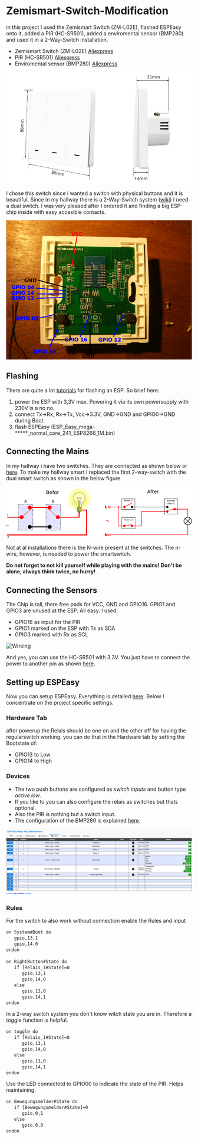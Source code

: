# Zemismart-Switch-Modification

in this project I used the Zemismart Switch (ZM-L02E), flashed ESPEasy onto it, added a PIR (HC-SR501), added a enviromental sensor (BMP280) and used it in a 2-Way-Switch installation.

* Zemismart Switch (ZM-L02E) [Aliexpress](https://www.aliexpress.com/item/4000042024675.html)
* PIR (HC-SR501) [Aliexpress](https://www.aliexpress.com/item/33054839441.html)
* Enviromental sensor (BMP280) [Aliexpress](https://www.aliexpress.com/item/32654011852.html)

![zm](https://github.com/meinanolis/Zemismart-Switch-Modification/blob/31ce12c5181a6f47db147eadfc0efbb6ba3e0430/img/ZM-switch.jpg "zm")

I chose this switch since i wanted a switch with physical buttons and it is beautiful. Since in my hallway there is a 2-Way-Switch system ([wiki](https://en.wikipedia.org/wiki/Multiway_switching)) I need a dual switch. I was very pleased after I ordered it and finding a big ESP-chip inside with easy accesible contacts.

![Zemismart Switch ZM-L02E Pinout](https://github.com/meinanolis/Zemismart-Switch-Modification/blob/0154c4811b8b5eb5be7da9a4c8c276da7167ca6f/img/Pinout.png "Zemismart Switch ZM-L02E Pinout")

## Flashing

There are quite a lot [tutorials](https://www.letscontrolit.com/wiki/index.php/Basics:_Connecting_and_flashing_the_ESP8266) for flashing an ESP. So brief here:

1. power the ESP with 3,3V max. Powering it via its own powersupply with 230V is a no no.
1. connect Tx->Rx, Rx->Tx, Vcc->3.3V, GND->GND and GPIO0->GND during Boot.
1. flash ESPEasy (ESP_Easy_mega-*****_normal_core_241_ESP8266_1M.bin)

## Connecting the Mains

In my hallway i have two switches. They are connected as shown below or [here](https://en.wikipedia.org/wiki/Multiway_switching). To make my hallway smart I replaced the first 2-way-switch with the dual smart switch as shown in the below figure.

![Connecting the Mains](https://github.com/meinanolis/Zemismart-Switch-Modification/blob/749db8b11b09d6f0e8e6732f02485d24d8ad2c45/img/2-WegeSchaltung.png "Connecting the Mains")

Not at al installations there is the N-wire present at the switches. The n-wire, however, is needed to power the smartswitch.

**Do not forget to not kill yourself while playing with the mains! Don't be alone, always think twice, no hurry!**

## Connecting the Sensors

The Chip is tall, there free pads for VCC, GND and GPIO16. GPIO1 and GPIO3 are unused at the ESP. All easy. I used:

* GPIO16 as input for the PIR
* GPIO1 marked on the ESP with Tx as SDA
* GPIO3 marked with Rx as SCL

![Wireing](https://github.com/meinanolis/Zemismart-Switch-Modification/blob/36a05152045a19ae01fd1d60db242cb51a337bbd/img/Sensors.png "Wireing")

And yes, you can use the HC-SR501 with 3.3V. You just have to connect the power to another pin as shown [here](https://randomnerdtutorials.com/modifying-cheap-pir-motion-sensor-to-work-at-3-3v/).

## Setting up ESPEasy

Now you can setup ESPEasy. Everything is detailed [here](https://www.letscontrolit.com/wiki/index.php?title=ESP_Easy_web_interface). Below I concentrate on the project specific settings.

### Hardware Tab

after powerup the Relais should be one on and the other off for having the regularswitch working. you can do that in the Hardware tab by setting the Bootstate of:

* GPIO13 to Low
* GPIO14 to High

### Devices

* The two push buttons are configured as *switch inputs* and button type *active low*.
* If you like to you can also configure the relais as switches but thats optional.
* Also the PIR is nothing but a switch input.
* The configuration of the BMP280 is explained [here](https://www.letscontrolit.com/wiki/index.php?title=BME280).

![ESP_setting](https://github.com/meinanolis/Zemismart-Switch-Modification/blob/3d7dbc4d4c6955987a470c4cf29de6e8435dda06/img/ESP_Devices.png "ESP_setting")

### Rules

For the switch to also work without connection enable the Rules and input

```
on System#Boot do
   gpio,13,1
   gpio,14,0
endon

on RightButton#State do
   if [Relais_1#State]=0
      gpio,13,1
      gpio,14,0
   else
      gpio,13,0
      gpio,14,1
endon
```

In a 2-way switch system you don't know witch state you are in. Therefore a toggle function is helpful.

```
on toggle do
   if [Relais_1#State]=0
      gpio,13,1
      gpio,14,0
   else
      gpio,13,0
      gpio,14,1
endon
```

Use the LED connectetd to GPIO00 to indicate the state of the PIR. Helps maintaining.

```
on Bewegungsmelder#State do
   if [Bewegungsmelder#State]=0
      gpio,0,1
   else
      gpio,0,0
endon
```
